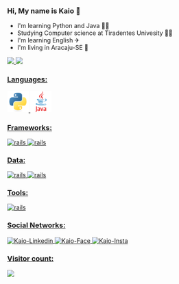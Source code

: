 

### Hi, My name is Kaio 👋
* I'm learning Python and Java 👨‍💻
* Studying Computer science at Tiradentes Univesity 👨‍🎓
* I'm learning English ✈
* I'm living in Aracaju-SE 🌴 

<div>
  <a href="https://github.com/KaioAntonio">
  <img height="150em" src="https://github-readme-stats.vercel.app/api?username=KaioAntonio&show_icons=true&theme=dracula&include_all_commits=true&count_private=true"/>
  <img height="150em" src="https://github-readme-stats.vercel.app/api/top-langs/?username=KaioAntonio&layout=compact&langs_count=7&theme=dracula"/>
</div>

### Languages:
<img src = "https://raw.githubusercontent.com/devicons/devicon/master/icons/python/python-original.svg" alt="rails" width="50" height= "50" style="max-
width:100%;"> 
<img src = "https://raw.githubusercontent.com/devicons/devicon/master/icons/java/java-original-wordmark.svg" alt="rails" width="50" height= "50" style="max-
width:100%;"> 

### Frameworks:
<img src = "https://cdn.jsdelivr.net/gh/devicons/devicon/icons/spring/spring-original-wordmark.svg" alt="rails" width="50" height= "50" style="max-
width:100%;"> <img src = "https://cdn.jsdelivr.net/gh/devicons/devicon/icons/django/django-original.svg" alt="rails" width="50" height= "50" style="max-
width:100%;"> 


### Data: 
<img src = "https://cdn.jsdelivr.net/gh/devicons/devicon/icons/mysql/mysql-plain-wordmark.svg" alt="rails" width="50" height= "50" style="max-
width:100%;"> <img src = "https://cdn-icons-png.flaticon.com/128/2772/2772165.png" alt="rails" width="50" height= "50" style="max-
width:100%;"> 


###  Tools: 
<img src = "https://cdn.jsdelivr.net/gh/devicons/devicon/icons/git/git-original-wordmark.svg" alt="rails" width="50" height= "50" style="max-
width:100%;">   

### Social Networks: 
<a href = "https://www.linkedin.com/in/kaio-antônio-andrade-rodrigues-7ba697217/" targe="_blank">    
<img align="center" alt="Kaio-Linkedin" height="40" width="50" src="https://cdn-icons-png.flaticon.com/512/61/61109.png"
style="max-width:100%;"> 
<a href = "https://www.facebook.com/kaio.andraderodrigues/" targe="_blank">
<img align="center" alt="Kaio-Face" height="40" width="50" src="https://cdn-icons-png.flaticon.com/512/61/61045.png"
style="max-width:100%;"> <a href = "https://www.instagram.com/kaioozy/" targe="_blank">
<img align="center" alt="Kaio-Insta" height="40" width="50" src="https://cdn-icons.flaticon.com/png/512/3938/premium/3938052.png?token=exp=1636053199~hmac=f8e4003167d760ed4a816025794706bb"
style="max-width:100%;">

### Visitor count:
</p>
  <img src="https://profile-counter.glitch.me/KaioAntonio/count.svg" />
</p>
    
    

<!--
**KaioAntonio/KaioAntonio** is a ✨ _special_ ✨ repository because its `README.md` (this file) appears on your GitHub profile.

Here are some ideas to get you started:

- 🔭 I’m currently working on ...
- 🌱 I’m currently learning ...
- 👯 I’m looking to collaborate on ...
- 🤔 I’m looking for help with ...
- 💬 Ask me about ...
- 📫 How to reach me: ...
- 😄 Pronouns: ...
- ⚡ Fun fact: ...
-->
